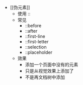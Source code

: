 - [[伪元素]]
	- 使用 ::
	- 常见
		- ::before
		- ::after
		- ::first-line
		- ::first-letter
		- ::selection
		- ::placeholder
	- 效果
		- 添加一个页面中没有的元素
		- 只是从视觉效果上添加了
		- 不是再文档树中添加